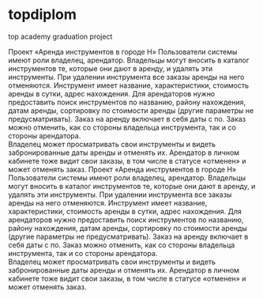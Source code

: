# topdiplom
top academy graduation project

Проект «Аренда инструментов в городе Н»
Пользователи системы имеют роли владелец, арендатор.
Владельцы могут вносить в каталог инструментов те, которые они дают в аренду, и удалять эти инструменты. При удалении инструмента все заказы аренды на него отменяются.  Инструмент имеет название, характеристики, стоимость аренды в сутки, адрес нахождения.
Для арендаторов нужно предоставить поиск инструментов по названию, району нахождения, датам аренды, сортировку по  стоимости аренды (другие параметры не предуcматривать). Заказ на аренду включает в себя даты с по. Заказ можно отменить, как со стороны владельца инструмента, так и со стороны арендатора.  
Владелец может просматривать свои инструменты и видеть забронированные даты аренды и отменять их.
Арендатор в личном кабинете тоже видит свои заказы, в том числе в статусе «отменен» и может отменять заказ.
Проект «Аренда инструментов в городе Н»
Пользователи системы имеют роли владелец, арендатор.
Владельцы могут вносить в каталог инструментов те, которые они дают в аренду, и удалять эти инструменты. При удалении инструмента все заказы аренды на него отменяются.  Инструмент имеет название, характеристики, стоимость аренды в сутки, адрес нахождения.
Для арендаторов нужно предоставить поиск инструментов по названию, району нахождения, датам аренды, сортировку по  стоимости аренды (другие параметры не предуcматривать). Заказ на аренду включает в себя даты с по. Заказ можно отменить, как со стороны владельца инструмента, так и со стороны арендатора.  
Владелец может просматривать свои инструменты и видеть забронированные даты аренды и отменять их.
Арендатор в личном кабинете тоже видит свои заказы, в том числе в статусе «отменен» и может отменять заказ.
